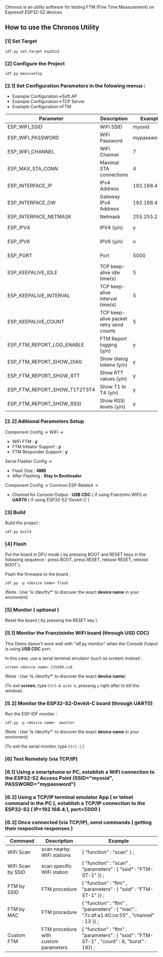 

Chronos is an utility software for testing FTM (Fine Time Measurement) on Espressif ESP32-S2 devices

## How to use the Chronos Utility

### [1] Set Target

```
idf.py set-target esp32s2
```


### [2] Configure the Project

```
idf.py menuconfig
```


### [2.1] Set Configuration Parameters in the folowing menus :

- Example Configuration->Soft AP
- Example Configuration->TCP Server
- Example Configuration->FTM
  
| Parameter | Description | Example | Module |
| ----------- | ----------- | ----------- | -----------|
| ESP_WIFI_SSID | WiFi SSID| myssid | SoftAP |
| ESP_WIFI_PASSWORD | WiFi Password | mypassword | SoftAP |
| ESP_WIFI_CHANNEL | WiFi Channel | 7 | SoftAP |
| ESP_MAX_STA_CONN | Maximal STA connections | 4 | SoftAP |
| ESP_INTERFACE_IP | IPv4 Address | 192.168.4.1 | SoftAP |
| ESP_INTERFACE_GW | Gateway IPv4 Address | 192.168.4.1 | SoftAP |
| ESP_INTERFACE_NETMASK | Netmask | 255.255.255.0 | SoftAP |
| ESP_IPV4 | IPV4 (y/n)  | y | TCP Server |
| ESP_IPV6 | IPV6 (y/n)  | n | TCP Server |
| ESP_PORT | Port | 5000 | TCP Server |
| ESP_KEEPALIVE_IDLE | TCP keep-alive idle time(s) | 5 | TCP Server |
| ESP_KEEPALIVE_INTERVAL | TCP keep-alive interval time(s) | 5 | TCP Server |
| ESP_KEEPALIVE_COUNT | TCP keep-alive packet retry send counts | 5 | TCP Server |
| ESP_FTM_REPORT_LOG_ENABLE | FTM Report logging (y/n)| y |  FTM |
| ESP_FTM_REPORT_SHOW_DIAG | Show dialog tokens (y/n)| y | FTM |
| ESP_FTM_REPORT_SHOW_RTT| Show RTT values (y/n)| y | FTM |
| ESP_FTM_REPORT_SHOW_T1T2T3T4 | Show T1 to T4 (y/n)| y | FTM |
| ESP_FTM_REPORT_SHOW_RSSI | Show RSSI levels (y/n)| y | FTM |


### [2.2] Aditional Parameters Setup

Component Config -> WiFi ->
  - WiFi FTM : **y**
  - FTM Initiator Support : **y**
  - FTM Responder Support : **y**

Serial Flasher Config -> 
  - Flash Size : **4MB**
  - After Flashing : **Stay In Bootloader**

Component Config -> Common ESP Related ->
  - Channel for Console Output : **USB CDC** ( if using Franzinho WiFi) or **UART0** ( if using ESP32-S2-Devkit-C )
  

### [3] Build

Build the project :

```
idf.py build
```

### [4] Flash

Put the board in DFU mode ( by pressing BOOT and RESET keys in the following sequence : press BOOT, press RESET, release RESET, release BOOT ).

Flash the firmware to the board :

```
idf.py -p <device name> flash
```
(Note : Use 'ls /dev/tty*' to discover the exact **device name** in your environent)


### [5] Monitor ( optional )

Reset the board ( by pressing the RESET key ).    


### [5.1] Monitor the Franzininho WiFi board (through USD CDC)

This Demo doesn't work well with "idf.py monitor" when the Console Output is using **USB CDC** port.

In this case, use a serial terminal emulator (such as screen) instead :

```
screen <device name> 115200,cs8 
```
(Note : Use 'ls /dev/tty*' to discover the exact **device name**)

(To exit **screen**, type ``Ctrl-A with k``, pressing ``y`` right after to kill the window).


### [5.2] Monitor the ESP32-S2-Devkit-C board (through UART0)

Run the ESP-IDF monitor :

```
idf.py -p <device name>  monitor
```
(Note : Use 'ls /dev/tty*' to discover the exact **device name** in your environent)

(To exit the serial monitor, type ``Ctrl-]``.)

### [6] Test Remotely (via TCP/IP)

### [6.1] Using a smartphone or PC, establish a WiFi connection to the ESP32-S2 Access Point (SSID="myssid", PASSWORD="mypassword")


### [6.2] Using a TCP/IP terminal emulator App ( or **telnet** command in the PC ), establish a TCP/IP connection to the ESP32-S2 ( IP=192.168.4.1, port=5000 )


### [6.3] Once connected (via TCP/IP), send commands ( getting their respective responses )

| Command | Description | Example | 
| ----------- | ----------- | ----------- |
| WiFi Scan | scan nearby WiFi stations | { "function" : "scan" } ; |
| WiFi Scan by SSID | scan specific WiFi station | { "function" : "scan" , "parameters" : { "ssid" : "FTM-ST-1" }} ; |
| FTM by SSID | FTM procedure | { "function" : "ftm" , <br />"parameters" : { "ssid" : "FTM-ST-1" }} ; |
| FTM by MAC  | FTM procedure | { "function" : "ftm" , <br />"parameters" : { "mac" : "7c:df:a1:40:ce:55" , "channel" : 13 }} ; |
| Custom FTM | FTM procedure with <br /> custom parameters | { "function" : "ftm" , <br />"parameters" : { "ssid" : "FTM-ST-1" , "count" : 8, "burst" : 16}} ; |

